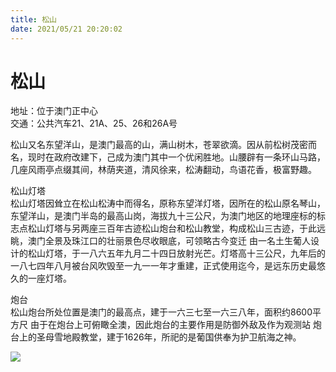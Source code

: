 ```yaml
---
title: 松山  
date: 2021/05/21 20:20:02  
---
```

  
# 松山  
地址：位于澳门正中心  
交通：公共汽车21、21A、25、26和26A号  
  
松山又名东望洋山，是澳门最高的山，满山树木，苍翠欲滴。因从前松树茂密而名，现时在政府改建下，己成为澳门其中一个优闲胜地。山腰辟有一条环山马路，几座风雨亭点缀其间，林荫夹道，清风徐来，松涛翻动，鸟语花香，极富野趣。  
  
松山灯塔  
松山灯塔因耸立在松山松涛中而得名，原称东望洋灯塔，因所在的松山原名琴山，东望洋山，是澳门半岛的最高山岗，海拔九十三公尺，为澳门地区的地理座标的标志点松山灯塔与另两座三百年古迹松山炮台和松山教堂，构成松山三古迹，于此远眺，澳门全景及珠江口的壮丽景色尽收眼底，可领略古今变迁 由一名土生葡人设计的松山灯塔，于一八六五年九月二十四日放射光芒。灯塔高十三公尺，九年后的一八七四年八月被台风吹毁至一九一一年才重建，正式使用迄今，是远东历史最悠久的一座灯塔。   
  
炮台  
松山炮台所处位置是澳门的最高点，建于一六三七至一六三八年，面积约8600平方尺 由于在炮台上可俯瞰全澳，因此炮台的主要作用是防御外敌及作为观测站 炮 台上的圣母雪地殿教堂，建于1626年，所祀的是葡国供奉为护卫航海之神。  
  
![](https://raw.staticdn.net/szqq0512/Pic/main/img/202201212102855.png)  